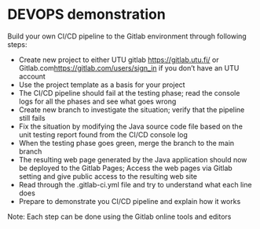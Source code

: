 # DEVOPS demonstration

Build your own CI/CD pipeline to the Gitlab environment through following steps:

- Create new project to either UTU gitlab https://gitlab.utu.fi/ or Gitlab.com ​​https://gitlab.com/users/sign_in if you don’t have an UTU account
- Use the project template as a basis for your project
- The CI/CD pipeline should fail at the testing phase; read the console logs for all the phases and see what goes wrong
- Create new branch to investigate the situation; verify that the pipeline still fails
- Fix the situation by modifying the Java source code file based on the unit testing report found from the CI/CD console log
- When the testing phase goes green, merge the branch to the main branch
- The resulting web page generated by the Java application should now be deployed to the Gitlab Pages; Access the web pages via Gitlab setting and give public access to the resulting web site
- Read through the .gitlab-ci.yml file and try to understand what each line does
- Prepare to demonstrate you CI/CD pipeline and explain how it works

Note: Each step can be done using the Gitlab online tools and editors




